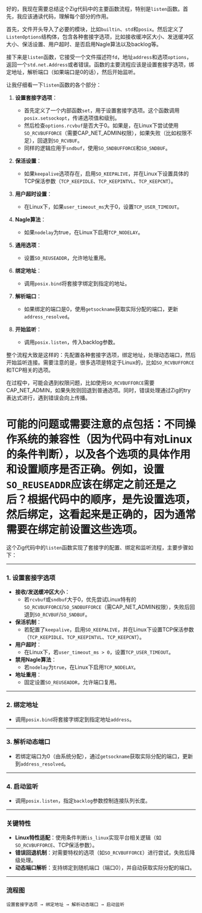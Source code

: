 好的，我现在需要总结这个Zig代码中的主要函数流程，特别是`listen`函数。首先，我应该通读代码，理解每个部分的作用。

首先，文件开头导入了必要的模块，比如`builtin`、`std`和`posix`。然后定义了`ListenOptions`结构体，包含各种套接字选项，比如接收缓冲区大小、发送缓冲区大小、保活设置、用户超时、是否启用Nagle算法以及backlog等。

接下来是`listen`函数，它接受一个文件描述符`fd`，地址`address`和选项`options`，返回一个`std.net.Address`或者错误。函数的主要流程应该是设置套接字选项，绑定地址，解析端口（如果端口是0的话），然后开始监听。

让我仔细看一下`listen`函数的各个部分：

1. **设置套接字选项**：
   - 首先定义了一个内部函数`set`，用于设置套接字选项。这个函数调用`posix.setsockopt`，传递选项值和级别。
   - 然后检查`options.rcvbuf`是否大于0。如果是，在Linux下尝试使用`SO_RCVBUFFORCE`（需要CAP_NET_ADMIN权限），如果失败（比如权限不足），回退到`SO_RCVBUF`。
   - 同样的逻辑应用于`sndbuf`，使用`SO_SNDBUFFORCE`和`SO_SNDBUF`。

2. **保活设置**：
   - 如果`keepalive`选项存在，启用`SO_KEEPALIVE`，并在Linux下设置具体的TCP保活参数（`TCP_KEEPIDLE`、`TCP_KEEPINTVL`、`TCP_KEEPCNT`）。

3. **用户超时设置**：
   - 在Linux下，如果`user_timeout_ms`大于0，设置`TCP_USER_TIMEOUT`。

4. **Nagle算法**：
   - 如果`nodelay`为true，在Linux下启用`TCP_NODELAY`。

5. **通用选项**：
   - 设置`SO_REUSEADDR`，允许地址重用。

6. **绑定地址**：
   - 调用`posix.bind`将套接字绑定到指定的地址。

7. **解析端口**：
   - 如果绑定的端口是0，使用`getsockname`获取实际分配的端口，更新`address_resolved`。

8. **开始监听**：
   - 调用`posix.listen`，传入backlog参数。

整个流程大致是这样的：先配置各种套接字选项，绑定地址，处理动态端口，然后开始监听连接。需要注意的是，很多选项是特定于Linux的，比如`SO_RCVBUFFORCE`和TCP相关的选项。

在过程中，可能会遇到权限问题，比如使用`SO_RCVBUFFORCE`需要CAP_NET_ADMIN，如果失败则回退到普通选项。同时，错误处理通过Zig的try表达式进行，遇到错误会向上传播。

可能的问题或需要注意的点包括：不同操作系统的兼容性（因为代码中有对Linux的条件判断），以及各个选项的具体作用和设置顺序是否正确。例如，设置`SO_REUSEADDR`应该在绑定之前还是之后？根据代码中的顺序，是先设置选项，然后绑定，这看起来是正确的，因为通常需要在绑定前设置这些选项。
================================================
这个Zig代码中的`listen`函数实现了套接字的配置、绑定和监听流程，主要步骤如下：

---

### **1. 设置套接字选项**
- **接收/发送缓冲区大小**：
  - 若`rcvbuf`或`sndbuf`大于0，优先尝试Linux特有的`SO_RCVBUFFORCE`/`SO_SNDBUFFORCE`（需CAP_NET_ADMIN权限），失败后回退到`SO_RCVBUF`/`SO_SNDBUF`。
- **保活机制**：
  - 若配置了`keepalive`，启用`SO_KEEPALIVE`，并在Linux下设置TCP保活参数（`TCP_KEEPIDLE`、`TCP_KEEPINTVL`、`TCP_KEEPCNT`）。
- **用户超时**：
  - 在Linux下，若`user_timeout_ms > 0`，设置`TCP_USER_TIMEOUT`。
- **禁用Nagle算法**：
  - 若`nodelay`为`true`，在Linux下启用`TCP_NODELAY`。
- **地址重用**：
  - 固定设置`SO_REUSEADDR`，允许端口复用。

---

### **2. 绑定地址**
- 调用`posix.bind`将套接字绑定到指定地址`address`。

---

### **3. 解析动态端口**
- 若绑定端口为0（由系统分配），通过`getsockname`获取实际分配的端口，更新到`address_resolved`。

---

### **4. 启动监听**
- 调用`posix.listen`，指定`backlog`参数控制连接队列长度。

---

### **关键特性**
- **Linux特性适配**：使用条件判断`is_linux`实现平台相关逻辑（如`SO_RCVBUFFORCE`、TCP保活参数）。
- **错误回退机制**：对需要特权的选项（如`SO_RCVBUFFORCE`）进行尝试，失败后降级处理。
- **动态端口解析**：支持绑定到随机端口（端口0），并自动获取实际分配的端口。

---

### **流程图**
```
设置套接字选项 → 绑定地址 → 解析动态端口 → 启动监听
```